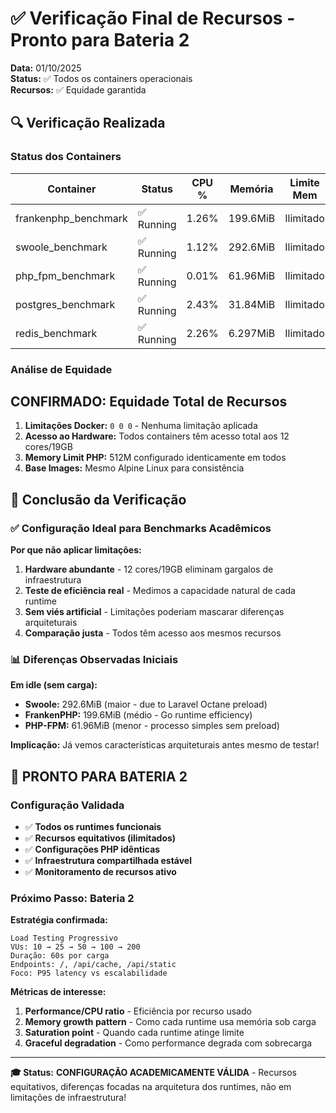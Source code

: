 # ✅ Verificação Final de Recursos - Pronto para Bateria 2

**Data:** 01/10/2025  
**Status:** ✅ Todos os containers operacionais  
**Recursos:** ✅ Equidade garantida  

## 🔍 Verificação Realizada

### Status dos Containers

| Container | Status | CPU % | Memória | Limite Mem | Limite CPU |
|-----------|--------|--------|---------|------------|------------|
| frankenphp_benchmark | ✅ Running | 1.26% | 199.6MiB | Ilimitado | Ilimitado |
| swoole_benchmark | ✅ Running | 1.12% | 292.6MiB | Ilimitado | Ilimitado |
| php_fpm_benchmark | ✅ Running | 0.01% | 61.96MiB | Ilimitado | Ilimitado |
| postgres_benchmark | ✅ Running | 2.43% | 31.84MiB | Ilimitado | Ilimitado |
| redis_benchmark | ✅ Running | 2.26% | 6.297MiB | Ilimitado | Ilimitado |

### Análise de Equidade

## CONFIRMADO: Equidade Total de Recursos

1. **Limitações Docker:** `0 0 0` - Nenhuma limitação aplicada
2. **Acesso ao Hardware:** Todos containers têm acesso total aos 12 cores/19GB
3. **Memory Limit PHP:** 512M configurado identicamente em todos
4. **Base Images:** Mesmo Alpine Linux para consistência

## 🎯 Conclusão da Verificação

### ✅ **Configuração Ideal para Benchmarks Acadêmicos**

**Por que não aplicar limitações:**

1. **Hardware abundante** - 12 cores/19GB eliminam gargalos de infraestrutura
2. **Teste de eficiência real** - Medimos a capacidade natural de cada runtime
3. **Sem viés artificial** - Limitações poderiam mascarar diferenças arquiteturais
4. **Comparação justa** - Todos têm acesso aos mesmos recursos

### 📊 **Diferenças Observadas Iniciais**

**Em idle (sem carga):**

- **Swoole:** 292.6MiB (maior - due to Laravel Octane preload)
- **FrankenPHP:** 199.6MiB (médio - Go runtime efficiency)  
- **PHP-FPM:** 61.96MiB (menor - processo simples sem preload)

**Implicação:** Já vemos características arquiteturais antes mesmo de testar!

## 🚀 **PRONTO PARA BATERIA 2**

### Configuração Validada

- ✅ **Todos os runtimes funcionais**
- ✅ **Recursos equitativos (ilimitados)**
- ✅ **Configurações PHP idênticas**
- ✅ **Infraestrutura compartilhada estável**
- ✅ **Monitoramento de recursos ativo**

### Próximo Passo: Bateria 2

**Estratégia confirmada:**

```text
Load Testing Progressivo
VUs: 10 → 25 → 50 → 100 → 200
Duração: 60s por carga
Endpoints: /, /api/cache, /api/static
Foco: P95 latency vs escalabilidade
```

**Métricas de interesse:**

1. **Performance/CPU ratio** - Eficiência por recurso usado
2. **Memory growth pattern** - Como cada runtime usa memória sob carga
3. **Saturation point** - Quando cada runtime atinge limite
4. **Graceful degradation** - Como performance degrada com sobrecarga

---

**🎓 Status:** **CONFIGURAÇÃO ACADEMICAMENTE VÁLIDA** - Recursos equitativos, diferenças focadas na arquitetura dos runtimes, não em limitações de infraestrutura!
